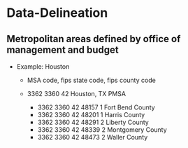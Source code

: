 # Data-Delineation

## Metropolitan areas defined by office of management and budget

- Example: Houston 

    - MSA code, fips state code, fips county code
    
    - 3362    3360    42                                 Houston, TX PMSA
    
      - 3362    3360    42      48157   1                       Fort Bend County
      - 3362    3360    42      48201   1                       Harris County
      - 3362    3360    42      48291   2                       Liberty County
      - 3362    3360    42      48339   2                       Montgomery County
      - 3362    3360    42      48473   2                       Waller County

